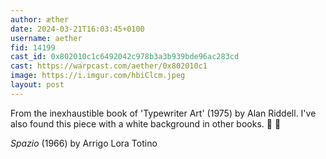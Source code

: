 ```yaml
---
author: æther
date: 2024-03-21T16:03:45+0100
username: aether
fid: 14199
cast_id: 0x802010c1c6492042c978b3a3b939bde96ac283cd
cast: https://warpcast.com/aether/0x802010c1
image: https://i.imgur.com/hbiClcm.jpeg
layout: post
---
```

From the inexhaustible book of 'Typewriter Art' (1975) by Alan Riddell. I've also found this piece with a white background in other books. 🖤 🤍   
  
*Spazio* (1966) by Arrigo Lora Totino  

<img src='https://i.imgur.com/hbiClcm.jpeg' alt='' referrerpolicy='no-referrer'/>